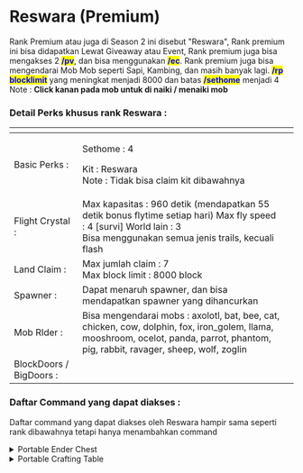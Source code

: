 # Reswara (Premium)

Rank Premium atau juga di Season 2 ini disebut "Reswara", Rank premium ini bisa didapatkan Lewat Giveaway atau Event, Rank premium juga bisa mengakses 2 <mark style="color:blue;">**/pv**</mark>, dan bisa menggunakan <mark style="color:blue;">**/ec**</mark>. Rank premium juga bisa mengendarai Mob Mob seperti Sapi, Kambing, dan masih banyak lagi. <mark style="color:blue;">**/rp blocklimit**</mark> yang meningkat menjadi 8000 dan batas <mark style="color:blue;">**/sethome**</mark> menjadi 4\
Note : **Click kanan pada mob untuk di naiki / menaiki mob**

### Detail Perks khusus rank Reswara :

<table data-view="cards"><thead><tr><th></th><th></th><th></th></tr></thead><tbody><tr><td>Basic Perks :</td><td><p>Sethome : 4</p><p>Kit : Reswara <br>Note : Tidak bisa claim kit dibawahnya</p></td><td></td></tr><tr><td>Flight Crystal :</td><td>Max kapasitas : 960 detik (mendapatkan 55 detik bonus flytime setiap hari) Max fly speed : 4 [survi] World lain : 3<br>Bisa menggunakan semua jenis trails, kecuali flash<br></td><td></td></tr><tr><td>Land Claim :</td><td>Max jumlah claim : 7<br>Max block limit : 8000 block</td><td></td></tr><tr><td>Spawner :</td><td>Dapat menaruh spawner, dan bisa mendapatkan spawner yang dihancurkan</td><td></td></tr><tr><td>Mob RIder :</td><td>Bisa mengendarai mobs : axolotl, bat, bee, cat, chicken, cow, dolphin, fox, iron_golem, llama, mooshroom, ocelot, panda, parrot, phantom, pig, rabbit, ravager, sheep, wolf, zoglin</td><td></td></tr><tr><td>BlockDoors / BigDoors :</td><td></td><td></td></tr></tbody></table>

### Daftar Command yang dapat diakses : &#x20;

Daftar command yang dapat diakses oleh Reswara hampir sama seperti rank dibawahnya tetapi hanya menambahkan command

<details>

<summary>Portable Ender Chest</summary>

Akses portable ender chest : /ec

</details>

<details>

<summary>Portable Crafting Table</summary>

Akses portable crafting table : /craft

</details>
